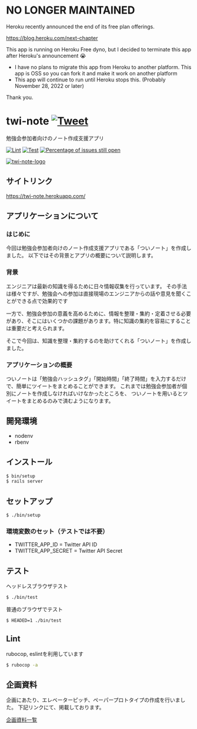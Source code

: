 # NO LONGER MAINTAINED
Heroku recently announced the end of its free plan offerings.

https://blog.heroku.com/next-chapter

This app is running on Heroku Free dyno, but I decided to terminate this app after Heroku's announcement :sob:

* I have no plans to migrate this app from Heroku to another platform. This app is OSS so you can fork it and make it work on another platform
* This app will continue to run until Heroku stops this.  (Probably November 28, 2022 or later)

Thank you.

# twi-note <a href="https://twitter.com/intent/tweet?url=https%3A%2F%2Fgithub.com%2Fs4na%2Ftwi-note&text=%E5%8B%89%E5%BC%B7%E4%BC%9A%E6%94%AF%E6%8F%B4%E3%82%A2%E3%83%97%E3%83%AA%E3%80%8C%E3%81%A4%E3%81%84%E3%83%8E%E3%83%BC%E3%83%88%E3%80%8D&via=s4na_penguin&hashtags=#twi-note" target="_blank">![Tweet](https://img.shields.io/twitter/url/http/shields.io.svg?style=social&logo=twitter)</a>

勉強会参加者向けのノート作成支援アプリ

[![Lint](https://github.com/s4na/twi-note/actions/workflows/lint.yml/badge.svg)](https://github.com/s4na/twi-note/actions/workflows/lint.yml)
[![Test](https://github.com/s4na/twi-note/actions/workflows/test.yml/badge.svg)](https://github.com/s4na/twi-note/actions/workflows/test.yml)
[![Percentage of issues still open](http://isitmaintained.com/badge/open/s4na/twi-note.svg)](http://isitmaintained.com/project/s4na/twi-note "Percentage of issues still open")

[![twi-note-logo](./app/assets/images/twi-note-icon/icon-196x196.png)](https://twi-note.herokuapp.com/)

## サイトリンク

https://twi-note.herokuapp.com/

## アプリケーションについて

### はじめに

今回は勉強会参加者向けのノート作成支援アプリである「ついノート」を作成しました。
以下ではその背景とアプリの概要について説明します。

### 背景

エンジニアは最新の知識を得るために日々情報収集を行っています。
その手法は様々ですが、勉強会への参加は直接現場のエンジニアからの話や意見を聞くことができる点で効果的です

一方で、勉強会参加の意義を高めるために、情報を整理・集約・定着させる必要があり、そこにはいくつかの課題があります。特に知識の集約を容易にすることは重要だと考えられます。

そこで今回は、知識を整理・集約するのを助けてくれる「ついノート」を作成しました。

### アプリケーションの概要

ついノートは「勉強会ハッシュタグ」「開始時間」「終了時間」を入力するだけで、簡単にツイートをまとめることができます。
これまでは勉強会参加者が個別にノートを作成しなければいけなかったところを、
ついノートを用いるとツイートをまとめるのみで済むようになります。

## 開発環境

- nodenv
- rbenv

## インストール

```sh
$ bin/setup
$ rails server
```

## セットアップ

```sh
$ ./bin/setup
```

### 環境変数のセット（テストでは不要）

- TWITTER_APP_ID = Twitter API ID
- TWITTER_APP_SECRET = Twitter API Secret

## テスト

ヘッドレスブラウザテスト

```sh
$ ./bin/test
```

普通のブラウザでテスト

```sh
$ HEADED=1 ./bin/test
```

## Lint

rubocop, eslintを利用しています

```sh
$ rubocop -a
```

## 企画資料

企画にあたり、エレベーターピッチ、ペーパープロトタイプの作成を行いました。
下記リンクにて、掲載しております。

[企画資料一覧](./doc/README.md)
